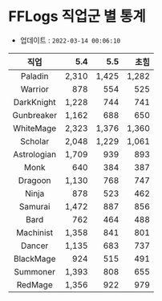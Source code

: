 # FFLogs 직업군 별 통계

- 업데이트 : `2022-03-14 00:06:10`

|직업|5.4|5.5|초힘|
|:-:|-:|-:|-:|
|Paladin|2,310|1,425|1,282|
|Warrior|878|554|525|
|DarkKnight|1,228|744|741|
|Gunbreaker|1,162|688|650|
|WhiteMage|2,323|1,376|1,360|
|Scholar|2,048|1,229|1,061|
|Astrologian|1,709|939|893|
|Monk|640|384|387|
|Dragoon|1,130|768|747|
|Ninja|878|523|462|
|Samurai|1,472|887|856|
|Bard|762|464|488|
|Machinist|1,358|841|801|
|Dancer|1,135|683|737|
|BlackMage|924|515|491|
|Summoner|1,393|808|655|
|RedMage|1,356|922|979|
